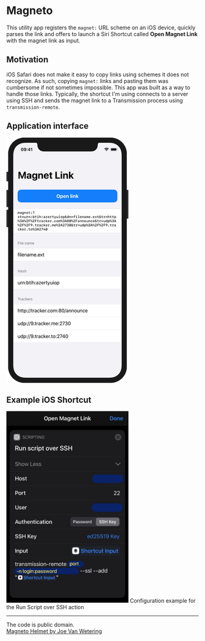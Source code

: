 #  Magneto

This utility app registers the `magnet:` URL scheme on an iOS device, quickly parses the link and offers to launch a Siri Shortcut called **Open Magnet Link** with the magnet link as input.

## Motivation

iOS Safari does not make it easy to copy links using schemes it does not recognize. As such, copying `magnet:` links and pasting them was cumbersome if not sometimes impossible. This app was built as a way to handle those links. Typically, the shortcut I'm using connects to a server using SSH and sends the magnet link to a Transmission process using `transmission-remote`.

## Application interface

<img alt="App interface" src="app-ui.png" width=320>

## Example iOS Shortcut

<img alt="Screen grab of the iOS Shortcut app" src="shortcut.png" width=320>
Configuration example for the Run Script over SSH action

---

The code is public domain.  
[Magneto Helmet by Joe Van Wetering](https://dribbble.com/shots/1856877-Magneto-Helmet)
